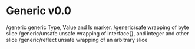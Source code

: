 Generic v0.0
============

/generic
	generic Type, Value and Is marker.
/generic/safe
	wrapping of byte slice
/generic/unsafe
	unsafe wrapping of interface{}, and integer and other slice
/generic/reflect
	unsafe wrapping of an arbitrary slice
